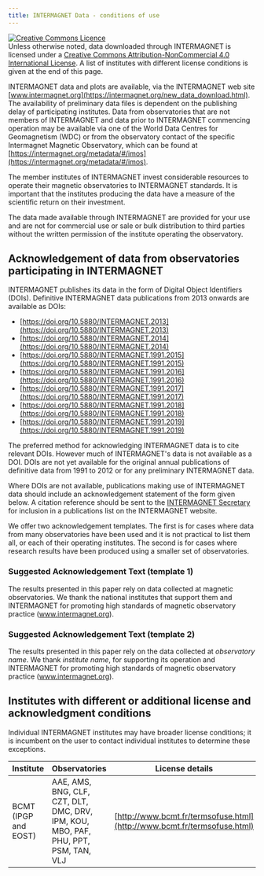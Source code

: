 ```yaml
---
title: INTERMAGNET Data - conditions of use
---
```


<!-- This section copied from Creative Commons - please don't change -->
<a rel="license" href="http://creativecommons.org/licenses/by-nc/4.0/"><img alt="Creative Commons Licence" style="border-width:0" src="https://i.creativecommons.org/l/by-nc/4.0/88x31.png" /></a><br />Unless otherwise noted, data downloaded through INTERMAGNET is licensed under a <a rel="license" href="http://creativecommons.org/licenses/by-nc/4.0/">Creative Commons Attribution-NonCommercial 4.0 International License</a>. A list of institutes with different license conditions is given at the end of this page.

INTERMAGNET data and plots are available, via the INTERMAGNET web site [www.intermagnet.org](https://intermagnet.org/new_data_download.html). The availability of preliminary data files is dependent on the publishing delay of participating institutes. Data from observatories that are not members of INTERMAGNET and data prior to INTERMAGNET commencing operation may be available via one of the World Data Centres for Geomagnetism (WDC) or from the observatory contact of the specific Intermagnet Magnetic Observatory, which can be found at [https://intermagnet.org/metadata/#/imos](https://intermagnet.org/metadata/#/imos).

The member institutes of INTERMAGNET invest considerable resources to operate their magnetic observatories to INTERMAGNET standards. It is important that the institutes producing the data have a measure of the scientific return on their investment.

The data made available through INTERMAGNET are provided for your use and are not for commercial use or sale or bulk distribution to third parties without the written permission of the institute operating the observatory.

## Acknowledgement of data from observatories participating in INTERMAGNET

INTERMAGNET publishes its data in the form of Digital Object Identifiers (DOIs). Definitive INTERMAGNET data publications from 2013 onwards are available as DOIs:

- [https://doi.org/10.5880/INTERMAGNET.2013](https://doi.org/10.5880/INTERMAGNET.2013)
- [https://doi.org/10.5880/INTERMAGNET.2014](https://doi.org/10.5880/INTERMAGNET.2014)
- [https://doi.org/10.5880/INTERMAGNET.1991.2015](https://doi.org/10.5880/INTERMAGNET.1991.2015)
- [https://doi.org/10.5880/INTERMAGNET.1991.2016](https://doi.org/10.5880/INTERMAGNET.1991.2016)
- [https://doi.org/10.5880/INTERMAGNET.1991.2017](https://doi.org/10.5880/INTERMAGNET.1991.2017)
- [https://doi.org/10.5880/INTERMAGNET.1991.2018](https://doi.org/10.5880/INTERMAGNET.1991.2018)
- [https://doi.org/10.5880/INTERMAGNET.1991.2019](https://doi.org/10.5880/INTERMAGNET.1991.2019)

The preferred method for acknowledging INTERMAGNET data is to cite relevant DOIs. However much of INTERMAGNET's data is not available as a DOI. DOIs are not yet available for the original annual publications of definitive data from 1991 to 2012 or for any preliminary INTERMAGNET data.

Where DOIs are not available, publications making use of INTERMAGNET data should include an acknowledgement statement of the form given below. A citation reference should be sent to the [INTERMAGNET Secretary](mailto:secretary_intermagnet@gfz-potsdam.de) for inclusion in a publications list on the INTERMAGNET website.

We offer two acknowledgement templates. The first is for cases where data from many observatories have been used and it is not practical to list them all, or each of their operating institutes. The second is for cases where research results have been produced using a smaller set of observatories.

### Suggested Acknowledgement Text (template 1)

The results presented in this paper rely on data collected at magnetic observatories. We thank the national institutes that support them and INTERMAGNET for promoting high standards of magnetic observatory practice (www.intermagnet.org).

### Suggested Acknowledgement Text (template 2)

The results presented in this paper rely on the data collected at *observatory name*. We thank *institute name*, for supporting its operation and INTERMAGNET for promoting high standards of magnetic observatory practice (www.intermagnet.org).

## Institutes with different or additional license and acknowledgment conditions

Individual INTERMAGNET institutes may have broader license conditions; it is incumbent on the user to contact individual institutes to determine these exceptions.

| Institute | Observatories | License details |
|-----------|---------------|-----------------|
| BCMT (IPGP and EOST) | AAE, AMS, BNG, CLF, CZT, DLT, DMC, DRV, IPM, KOU, MBO, PAF, PHU, PPT, PSM, TAN, VLJ | [http://www.bcmt.fr/termsofuse.html](http://www.bcmt.fr/termsofuse.html) |
